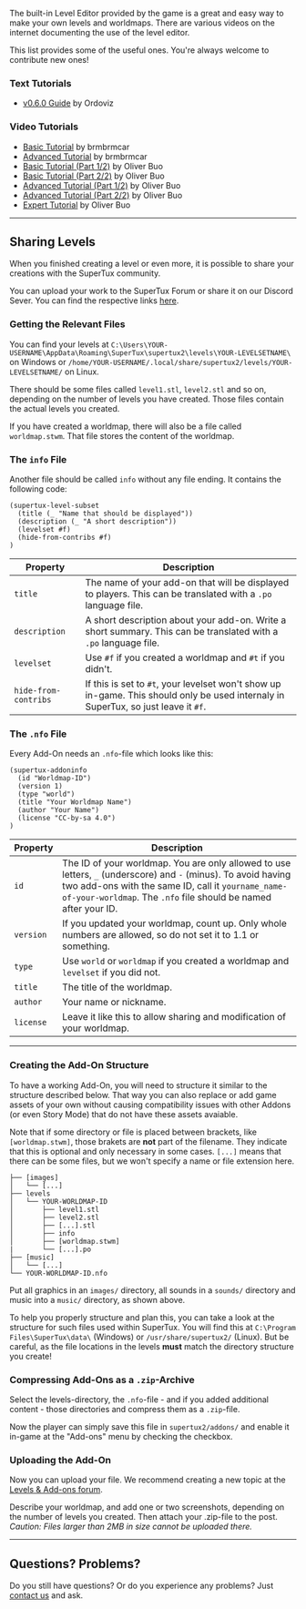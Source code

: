 The built-in Level Editor provided by the game is a great and easy way to make your own levels and worldmaps.
There are various videos on the internet documenting the use of the level editor.

This list provides some of the useful ones. You're always welcome to contribute new ones!

### Text Tutorials

- [v0.6.0 Guide](https://github.com/Ordoviz/wiki/blob/master/Editor-Guide-0-6-0.md) by Ordoviz

### Video Tutorials

- [Basic Tutorial](https://www.youtube.com/watch?v=gsuKAy18iWo) by brmbrmcar
- [Advanced Tutorial](https://www.youtube.com/watch?v=drwLEYo8EVQ) by brmbrmcar
- [Basic Tutorial (Part 1/2)](https://www.youtube.com/watch?v=mhSNateb4nI) by Oliver Buo
- [Basic Tutorial (Part 2/2)](https://www.youtube.com/watch?v=NLWhteLNcC8) by Oliver Buo
- [Advanced Tutorial (Part 1/2)](https://www.youtube.com/watch?v=WBdwwcLD-vw) by Oliver Buo
- [Advanced Tutorial (Part 2/2)](https://www.youtube.com/watch?v=UoaGDuBax6E) by Oliver Buo
- [Expert Tutorial](https://www.youtube.com/watch?v=lL3oZbPfw08) by Oliver Buo

---

## Sharing Levels

When you finished creating a level or even more, it is possible to share your creations with the SuperTux community.

You can upload your work to the SuperTux Forum or share it on our Discord Sever. You can find the respective links
[here](https://github.com/SuperTux/supertux/wiki#for-level-designer).

### Getting the Relevant Files

You can find your levels at `C:\Users\YOUR-USERNAME\AppData\Roaming\SuperTux\supertux2\levels\YOUR-LEVELSETNAME\` on Windows
or `/home/YOUR-USERNAME/.local/share/supertux2/levels/YOUR-LEVELSETNAME/` on Linux.

There should be some files called `level1.stl`, `level2.stl` and so on, depending on the number of levels you have created.
Those files contain the actual levels you created.

If you have created a worldmap, there will also be a file called `worldmap.stwm`. That file stores the content of the worldmap.

### The `info` File

Another file should be called `info` without any file ending. It contains the following code:

```
(supertux-level-subset
  (title (_ "Name that should be displayed"))
  (description (_ "A short description"))
  (levelset #f)
  (hide-from-contribs #f)
)
```

| Property             | Description                                                                                                                         |
| -------------------- | ----------------------------------------------------------------------------------------------------------------------------------- |
| `title`              | The name of your add-on that will be displayed to players. This can be translated with a `.po` language file.                       |
| `description`        | A short description about your add-on. Write a short summary. This can be translated with a `.po` language file.                    |
| `levelset`           | Use `#f` if you created a worldmap and `#t` if you didn't.                                                                          |
| `hide-from-contribs` | If this is set to `#t`, your levelset won't show up in-game. This should only be used internaly in SuperTux, so just leave it `#f`. |

### The `.nfo` File

Every Add-On needs an `.nfo`-file which looks like this:

```
(supertux-addoninfo
  (id "Worldmap-ID")
  (version 1)
  (type "world")
  (title "Your Worldmap Name")
  (author "Your Name")
  (license "CC-by-sa 4.0")
)
```

| Property  | Description |
|-----------|-------------|
| `id`      | The ID of your worldmap. You are only allowed to use letters, `_` (underscore) and `-` (minus). To avoid having two add-ons with the same ID, call it `yourname_name-of-your-worldmap`. The `.nfo` file should be named after your ID. |
| `version` | If you updated your worldmap, count up. Only whole numbers are allowed, so do not set it to 1.1 or something. |
| `type`    | Use `world` or `worldmap` if you created a worldmap and `levelset` if you did not. |
| `title`   | The title of the worldmap. |
| `author`  | Your name or nickname. |
| `license` | Leave it like this to allow sharing and modification of your worldmap. |

---

### Creating the Add-On Structure

To have a working Add-On, you will need to structure it similar to the structure described below. That way you can also
replace or add game assets of your own without causing compatibility issues with other Addons (or even Story Mode) that
do not have these assets avaiable.

Note that if some directory or file is placed between brackets, like `[worldmap.stwm]`, those brakets are **not** part
of the filename. They indicate that this is optional and only necessary in some cases. `[...]` means that there can be
some files, but we won't specify a name or file extension here.

```
├── [images]
│   └── [...]
├── levels
│   └── YOUR-WORLDMAP-ID
│       ├── level1.stl
│       ├── level2.stl
│       ├── [...].stl
│       ├── info
│       ├── [worldmap.stwm]
|       └── [...].po
├── [music]
│   └── [...]
└── YOUR-WORLDMAP-ID.nfo
```

Put all graphics in an `images/` directory, all sounds in a `sounds/` directory and music into a `music/` directory,
as shown above.

To help you properly structure and plan this, you can take a look at the structure for such files used within SuperTux.
You will find this at  `C:\Program Files\SuperTux\data\` (Windows) or `/usr/share/supertux2/` (Linux). But be careful,
as the file locations in the levels **must** match the directory structure you create!

### Compressing Add-Ons as a `.zip`-Archive

Select the levels-directory, the `.nfo`-file - and if you added additional content - those directories and compress
them as a `.zip`-file.

Now the player can simply save this file in `supertux2/addons/` and enable it in-game at the "Add-ons" menu by checking
the checkbox.

### Uploading the Add-On

Now you can upload your file. We recommend creating a new topic at the [Levels & Add-ons forum](https://forum.freegamedev.net/viewforum.php?f=69).

Describe your worldmap, and add one or two screenshots, depending on the number of levels you created. Then attach your
.zip-file to the post. *Caution: Files larger than 2MB in size cannot be uploaded there.*

---

## Questions? Problems?

Do you still have questions? Or do you experience any problems? Just [contact us](https://www.supertux.org/contact.html) and ask.
